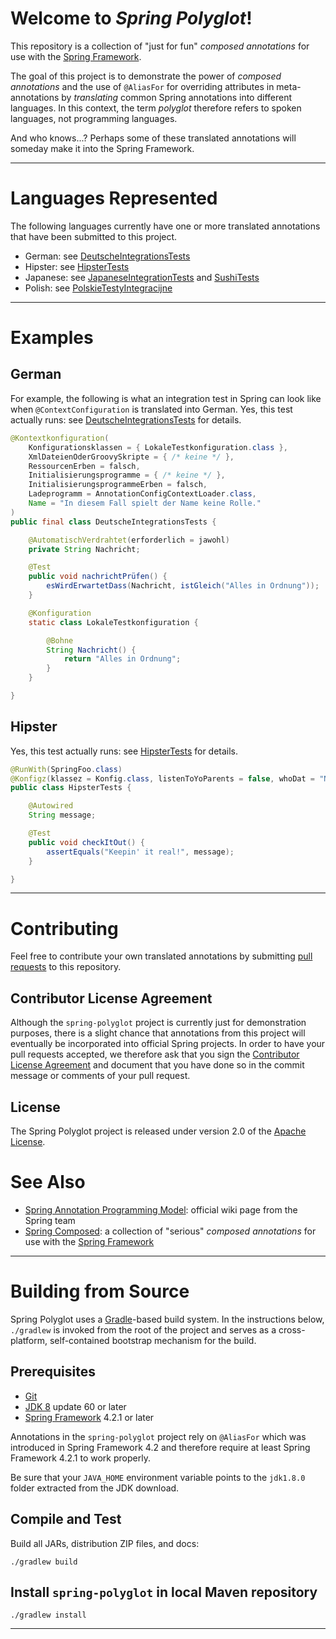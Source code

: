 # Welcome to _Spring Polyglot_!

This repository is a collection of "just for fun" _composed annotations_
for use with the [Spring Framework][].

The goal of this project is to demonstrate the power of _composed annotations_
and the use of `@AliasFor` for overriding attributes in meta-annotations by
_translating_ common Spring annotations into different languages. In this
context, the term _polyglot_ therefore refers to spoken languages, not
programming languages.

And who knows...? Perhaps some of these translated annotations will someday
make it into the Spring Framework.

----

# Languages Represented

The following languages currently have one or more translated annotations
that have been submitted to this project.

- German: see [DeutscheIntegrationsTests][]
- Hipster: see [HipsterTests][]
- Japanese: see [JapaneseIntegrationTests][] and [SushiTests][]
- Polish: see [PolskieTestyIntegracijne][]

----

# Examples

## German

For example, the following is what an integration test in Spring can look
like when `@ContextConfiguration` is translated into German. Yes, this
test actually runs: see [DeutscheIntegrationsTests][] for details.

```java
@Kontextkonfiguration(
	Konfigurationsklassen = { LokaleTestkonfiguration.class },
	XmlDateienOderGroovySkripte = { /* keine */ },
	RessourcenErben = falsch,
	Initialisierungsprogramme = { /* keine */ },
	InitialisierungsprogrammeErben = falsch,
	Ladeprogramm = AnnotationConfigContextLoader.class,
	Name = "In diesem Fall spielt der Name keine Rolle."
)
public final class DeutscheIntegrationsTests {

	@AutomatischVerdrahtet(erforderlich = jawohl)
	private String Nachricht;

	@Test
	public void nachrichtPrüfen() {
		esWirdErwartetDass(Nachricht, istGleich("Alles in Ordnung"));
	}

	@Konfiguration
	static class LokaleTestkonfiguration {

		@Bohne
		String Nachricht() {
			return "Alles in Ordnung";
		}
	}

}
```

## Hipster

Yes, this test actually runs: see [HipsterTests][] for details.

```java
@RunWith(SpringFoo.class)
@Konfigz(klassez = Konfig.class, listenToYoParents = false, whoDat = "Not I said the fly")
public class HipsterTests {

	@Autowired
	String message;

	@Test
	public void checkItOut() {
		assertEquals("Keepin' it real!", message);
	}

}
```

----

# Contributing

Feel free to contribute your own translated annotations by submitting
[pull requests][] to this repository.

## Contributor License Agreement

Although the `spring-polyglot` project is currently just for demonstration purposes,
there is a slight chance that annotations from this project will eventually be
incorporated into official Spring projects. In order to have your pull requests
accepted, we therefore ask that you sign the [Contributor License Agreement][] and
document that you have done so in the commit message or comments of your pull request.

## License
The Spring Polyglot project is released under version 2.0 of the [Apache License][].

# See Also

- [Spring Annotation Programming Model][]: official wiki page from the Spring team
- [Spring Composed][]: a collection of "serious" _composed annotations_
for use with the [Spring Framework][]

----

# Building from Source

Spring Polyglot uses a [Gradle][]-based build system. In the instructions
below, `./gradlew` is invoked from the root of the project and serves as
a cross-platform, self-contained bootstrap mechanism for the build.

## Prerequisites

- [Git][]
- [JDK 8][JDK8] update 60 or later
- [Spring Framework][] 4.2.1 or later

Annotations in the `spring-polyglot` project rely on `@AliasFor` which
was introduced in Spring Framework 4.2 and therefore require at least Spring
Framework 4.2.1 to work properly. 

Be sure that your `JAVA_HOME` environment variable points to the `jdk1.8.0` folder
extracted from the JDK download.

## Compile and Test

Build all JARs, distribution ZIP files, and docs:

`./gradlew build`

## Install `spring-polyglot` in local Maven repository

`./gradlew install`

----

[Apache License]: http://www.apache.org/licenses/LICENSE-2.0
[Gradle]: http://gradle.org
[Git]: http://help.github.com/set-up-git-redirect
[JDK8]: http://www.oracle.com/technetwork/java/javase/downloads
[Spring Framework]: http://projects.spring.io/spring-framework/
[Spring Annotation Programming Model]: https://github.com/spring-projects/spring-framework/wiki/Spring-Annotation-Programming-Model
[Spring Composed]: https://github.com/sbrannen/spring-composed
[pull requests]: http://help.github.com/send-pull-requests
[Contributor License Agreement]: https://github.com/spring-projects/spring-framework/blob/master/CONTRIBUTING.md#sign-the-contributor-license-agreement

[HipsterTests]: https://github.com/sbrannen/spring-polyglot/blob/master/src/test/java/org/springframework/polyglot/hipster/HipsterTests.java
[DeutscheIntegrationsTests]: https://github.com/sbrannen/spring-polyglot/blob/master/src/test/java/org/springframework/polyglot/de/DeutscheIntegrationsTests.java
[JapaneseIntegrationTests]: https://github.com/sbrannen/spring-polyglot/blob/master/src/test/java/org/springframework/polyglot/ja/JapaneseIntegrationTests.java
[SushiTests]: https://github.com/sbrannen/spring-polyglot/blob/master/src/test/java/org/springframework/polyglot/ja/SushiTests.java
[PolskieTestyIntegracijne]: https://github.com/sbrannen/spring-polyglot/blob/master/src/test/java/org/springframework/polyglot/pl/PolskieTestyIntegracijne.java

